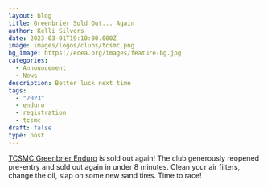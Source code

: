 ```yaml
---
layout: blog
title: Greenbrier Sold Out... Again
author: Kelli Silvers
date: 2023-03-01T19:10:00.000Z
image: images/logos/clubs/tcsmc.png
bg_image: https://ecea.org/images/feature-bg.jpg
categories:
  - Announcement
  - News
description: Better luck next time
tags:
  - "2023"
  - enduro
  - registration
  - tcsmc
draft: false
type: post
---
```


[TCSMC Greenbrier Enduro](/events/enduro/23-en-tcsmc) is sold out again! The club generously reopened pre-entry and sold out again in under 8 minutes. Clean your air filters, change the oil, slap on some new sand tires. Time to race!